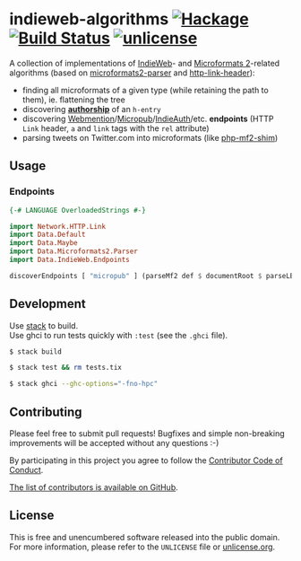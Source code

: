 # indieweb-algorithms [![Hackage](https://img.shields.io/hackage/v/indieweb-algorithms.svg?style=flat)](https://hackage.haskell.org/package/indieweb-algorithms) [![Build Status](https://img.shields.io/travis/myfreeweb/indieweb-algorithms.svg?style=flat)](https://travis-ci.org/myfreeweb/indieweb-algorithms) [![unlicense](https://img.shields.io/badge/un-license-green.svg?style=flat)](http://unlicense.org)

A collection of implementations of [IndieWeb]- and [Microformats 2]-related algorithms (based on [microformats2-parser] and [http-link-header]):

- finding all microformats of a given type (while retaining the path to them), ie. flattening the tree
- discovering **[authorship](http://indiewebcamp.com/authorship)** of an `h-entry`
- discovering [Webmention](http://indiewebcamp.com/Webmention)/[Micropub](http://indiewebcamp.com/Micropub)/[IndieAuth](http://indiewebcamp.com/IndieAuth)/etc. **endpoints** (HTTP `Link` header, `a` and `link` tags with the `rel` attribute)
- parsing tweets on Twitter.com into microformats (like [php-mf2-shim](https://github.com/indieweb/php-mf2-shim))

[IndieWeb]: https://indiewebcamp.com
[Microformats 2]: http://microformats.org/wiki/microformats2
[microformats2-parser]: https://github.com/myfreeweb/microformats2-parser
[http-link-header]: https://github.com/myfreeweb/http-link-header

## Usage

### Endpoints

```haskell
{-# LANGUAGE OverloadedStrings #-}

import Network.HTTP.Link
import Data.Default
import Data.Maybe
import Data.Microformats2.Parser
import Data.IndieWeb.Endpoints

discoverEndpoints [ "micropub" ] (parseMf2 def $ documentRoot $ parseLBS "<link rel=micropub href='http://example.com/micropub2'>...") (fromMaybe [] $ parseLinkHeader "<http://example.com/micropub>; rel=\"micropub\"")
```

## Development

Use [stack] to build.  
Use ghci to run tests quickly with `:test` (see the `.ghci` file).

```bash
$ stack build

$ stack test && rm tests.tix

$ stack ghci --ghc-options="-fno-hpc"
```

[stack]: https://github.com/commercialhaskell/stack

## Contributing

Please feel free to submit pull requests!
Bugfixes and simple non-breaking improvements will be accepted without any questions :-)

By participating in this project you agree to follow the [Contributor Code of Conduct](http://contributor-covenant.org/version/1/2/0/).

[The list of contributors is available on GitHub](https://github.com/myfreeweb/indieweb-algorithms/graphs/contributors).

## License

This is free and unencumbered software released into the public domain.  
For more information, please refer to the `UNLICENSE` file or [unlicense.org](http://unlicense.org).
